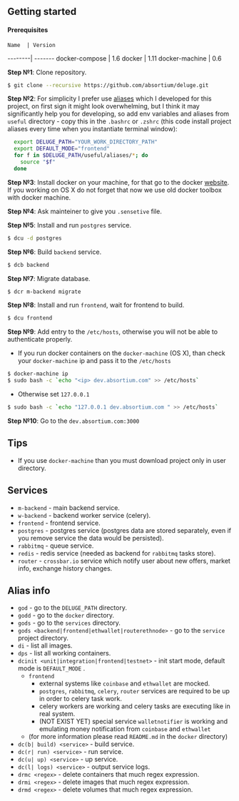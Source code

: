 
## Getting started
#### Prerequisites
  
    Name  | Version 
  --------| -------
  docker-compose | 1.6
  docker | 1.11
  docker-machine | 0.6
  
  **Step №1**: Clone repository.  
  ```bash
  $ git clone --recursive https://github.com/absortium/deluge.git
  ```

  **Step №2**: For simplicity I prefer use [aliases](#alias-info) which I developed for this project, on first sign it might look overwhelming, but I think it may significantly help you for developing, so add env variables and aliases from `useful` directory - copy this in the `.bashrc` or `.zshrc` (this code install project aliases every time when you instantiate terminal window):
  ```bash
    export DELUGE_PATH="YOUR_WORK_DIRECTORY_PATH"
    export DEFAULT_MODE="frontend"
    for f in $DELUGE_PATH/useful/aliases/*; do
      source "$f"
    done  
  ```
  
  **Step №3**: Install docker on your machine, for that go to the docker [website](https://www.docker.com). If you working on OS X do not forget that now we use old docker toolbox with docker machine.
  
  **Step №4**: Ask mainteiner to give you `.sensetive` file.
  
  **Step №5**: Install and run `postgres` service.
  ```bash
  $ dcu -d postgres
  ```

  **Step №6**: Build `backend` service.
  ```bash
  $ dcb backend
  ```  

**Step №7**: Migrate database.
  ```bash
  $ dcr m-backend migrate
  ```
  
**Step №8**: Install and run `frontend`, wait for frontend to build.
  ```bash
  $ dcu frontend
  ```

**Step №9**: Add entry to the `/etc/hosts`, otherwise you will not be able to authenticate properly.
 * If you run docker containers on the `docker-machine` (OS X), than check your `docker-machine` ip and pass it to the `/etc/hosts`
 ```bash
 $ docker-machine ip
 $ sudo bash -c `echo "<ip> dev.absortium.com" >> /etc/hosts`
 ```
 * Otherwise set `127.0.0.1`
 ```bash
 $ sudo bash -c `echo "127.0.0.1 dev.absortium.com " >> /etc/hosts`
 ```
   
**Step №10**: Go to the `dev.absortium.com:3000`
    
## Tips
* If you use `docker-machine` than you must download project only in user directory.
 
## Services
* `m-backend` - main backend service.
* `w-backend` - backend worker service (celery).
* `frontend` - frontend service.
* `postgres` - postgres service (postgres data are stored separately, even if you remove service the data would be persisted).
* `rabbitmq` - queue service.
* `redis` - redis service (needed as backend for `rabbitmq` tasks store).
* `router` - `crossbar.io` service which notify user about new offers, market info, exchange history changes.

## Alias info
* `god` - go to the `DELUGE_PATH` directory.
* `godd` - go to the `docker` directory.
* `gods` - go to the `services` directory.
* `gods <backend|frontend|ethwallet|routerethnode>` - go to the `service` project directory.
* `di` - list all images.
* `dps` - list all working containers.
* `dcinit <unit|integration|frontend|testnet>` - init start mode, default mode is `DEFAULT_MODE` .
    * `frontend`
        * external systems like `coinbase` and `ethwallet` are mocked.
        * `postgres`, `rabbitmq`, `celery`, `router` services are required to be up in order to celery task work.
        * celery workers are working and celery tasks are executing like in real system.
        * (NOT EXIST YET) special service `walletnotifier` is working and emulating money notification from `coinbase` and `ethwallet` 
    * (for more information please read `README.md` in the `docker` directory)         
* `dc(b| build) <service>` - build service.
* `dc(r| run) <service>` - run service.
* `dc(u| up) <service>` - up service.
* `dc(l| logs) <service>` - output service logs.
* `drmc <regex>` - delete containers that much regex expression.
* `drmi <regex>` - delete images that much regex expression.
* `drmd <regex>` - delete volumes that much regex expression.
